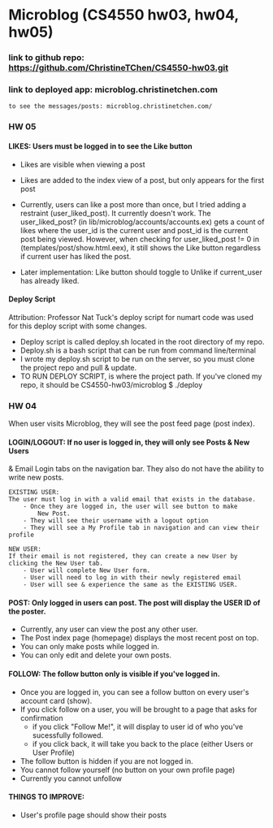# Microblog (CS4550 hw03, hw04, hw05)

### link to github repo: https://github.com/ChristineTChen/CS4550-hw03.git

### link to deployed app: microblog.christinetchen.com
	to see the messages/posts: microblog.christinetchen.com/

### HW 05

#### LIKES: Users must be logged in to see the Like button
- Likes are visible when viewing a post
- Likes are added to the index view of a post, but only appears for the first post

- Currently, users can like a post more than once, but I tried adding a restraint (user_liked_post). It currently doesn't work. The user_liked_post? (in lib/microblog/accounts/accounts.ex) gets a count of likes where the user_id is the current user and post_id is the current post being viewed. However, when checking for user_liked_post != 0 in (templates/post/show.html.eex), it still shows the Like button regardless if current user has liked the post.
- Later implementation: Like button should toggle to Unlike if current_user has already liked.

#### Deploy Script
Attribution: Professor Nat Tuck's deploy script for numart code was used for this deploy script with some changes.
- Deploy script is called deploy.sh located in the root directory of my repo.
- Deploy.sh is a bash script that can be run from command line/terminal
- I wrote my deploy.sh script to be run on the server, so you must clone the project repo and pull & update.
- TO RUN DEPLOY SCRIPT, <path> is where the project path. If you've cloned my repo, it should be CS4550-hw03/microblog
  $ ./deploy <path>






### HW 04

When user visits Microblog, they will see the post feed page (post index).

#### LOGIN/LOGOUT: If no user is logged in, they will only see Posts & New Users 
& Email Login tabs on the navigation bar.
They also do not have the ability to write new posts.

	EXISTING USER:  
	The user must log in with a valid email that exists in the database.
		- Once they are logged in, the user will see button to make
			New Post.
		- They will see their username with a logout option
		- They will see a My Profile tab in navigation and can view their profile 
   
	NEW USER:
	If their email is not registered, they can create a new User by clicking the New User tab. 
		- User will complete New User form.
		- User will need to log in with their newly registered email
		- User will see & experience the same as the EXISTING USER.

#### POST: Only logged in users can post. The post will display the USER ID of the poster.
- Currently, any user can view the post any other user.
- The Post index page (homepage) displays the most recent post on top.
- You can only make posts while logged in.
- You can only edit and delete your own posts.

#### FOLLOW: The follow button only is visible if you've logged in.
- Once you are logged in, you can see a follow button on every user's account card (show).
- If you click follow on a user, you will be brought to a page that asks for confirmation
	- if you click "Follow Me!", it will display to user id of who you've sucessfully followed.
	- if you click back, it will take you back to the place (either Users or User Profile)
- The follow button is hidden if you are not logged in. 
- You cannot follow yourself (no button on your own profile page)
- Currently you cannot unfollow

#### THINGS TO IMPROVE:
- User's profile page should show their posts
